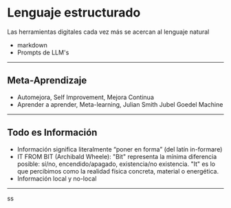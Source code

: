
# Lenguaje estructurado

Las herramientas digitales cada vez más se acercan al lenguaje natural

- markdown
- Prompts de LLM's

---

## Meta-Aprendizaje

- Automejora, Self Improvement, Mejora Continua
- Aprender a aprender, Meta-learning, Julian Smith Jubel Goedel Machine

---

## Todo es Información

- Información significa literalmente “poner en forma” (del latín in-formare)
- IT FROM BIT (Archibald Wheele): "Bit" representa la mínima diferencia posible: sí/no, encendido/apagado, existencia/no existencia. "It" es lo que percibimos como la realidad física concreta, material o energética.
- Información local y no-local

---

ss